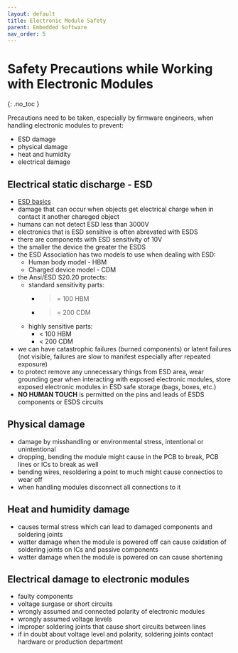 ```yaml
---
layout: default
title: Electronic Module Safety 
parent: Embedded Software
nav_order: 5
---
```


# Safety Precautions while Working with Electronic Modules
{: .no_toc }

Precautions need to be taken, especially by firmware engineers,
when handling electronic modules to prevent:
- ESD damage
- physical damage
- heat and humidity
- electrical damage

## Electrical static discharge - ESD
- [ESD basics](https://www.youtube.com/watch?v=pWhtyz-UFZc)
- damage that can occur when objects get electrical charge 
when in contact it another chareged object
- humans can not detect ESD less than 3000V
- electronics that is ESD sensitive is often abrevated with ESDS
- there are components with ESD sensitivity of 10V
- the smaller the device the greater the ESDS
- the ESD Association has two models to use when dealing with ESD:
    - Human body model - HBM
    - Charged device model - CDM
- the Ansi/ESD S20.20 protects:
    - standard sensitivity parts:
        - >= 100 HBM
        - >= 200 CDM
    - highly sensitive parts:
        - < 100 HBM
        - < 200 CDM
- we can have catastrophic failures (burned components) or latent failures
(not visible, failures are slow to manifest especially after repeated exposure)
- to protect remove any unnecessary things from ESD area, wear grounding gear
when interacting with exposed electronic modules, store exposed electronic 
modules in ESD safe storage (bags, boxes, etc.)
- **NO HUMAN TOUCH** is permitted on the pins and leads of ESDS components or 
ESDS circuits


## Physical damage
- damage by misshandling or environmental stress, intentional or unintentional
- dropping, bending the module might cause in the PCB to break, PCB lines or ICs
to break as well
- bending wires, resoldering a point to much might cause connectios to wear off
- when handling modules disconnect all connections to it

## Heat and humidity damage
- causes termal stress which can lead to damaged components and soldering joints
- watter damage when the module is powered off can cause oxidation of soldering 
joints on ICs and passive components
- watter damage when the module is powered on can cause shortening

## Electrical damage to electronic modules
- faulty components
- voltage surgase or short circuits
- wrongly assumed and connected polarity of electronic modules
- wrongly assumed voltage levels
- improper soldering joints that cause short circuits between lines
- if in doubt about voltage level and polarity, soldering joints contact hardware or
production department

